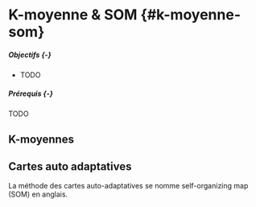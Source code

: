 # K-moyenne & SOM {#k-moyenne-som}




##### Objectifs {-}

- TODO

##### Prérequis {-}

TODO

## K-moyennes

## Cartes auto adaptatives

La méthode des cartes auto-adaptatives se nomme self-organizing map (SOM) en anglais. 
